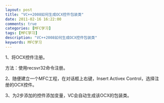 ```yaml
---
layout: post
title: "VC++2008如何生成OCX控件包装类"
date: 2011-02-16 16:22:00 
comments: true
categories: [MFC学习]
tags: [MFC学习]
description: "VC++2008如何生成OCX控件包装类"
keywords: MFC学习
---
```



 
  1、将OCX控件注册。
 
 
  方法：使用recsvr32命令注册。
 
 
  2、随便建立一个MFC工程，在对话框上右键，Insert Activex Control，选择注册的OCX控件。
 
 
  3、为2步添加的控件添加变量，VC会自动生成该OCX的包装类。
 



